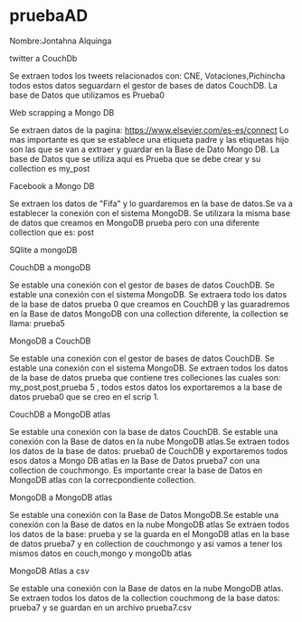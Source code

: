 # pruebaAD
Nombre:Jontahna Alquinga

twitter a CouchDb

Se extraen todos los tweets relacionados con: CNE, Votaciones,Pichincha todos estos datos seguardarn el gestor de bases de datos CouchDB. La base de Datos que utilizamos es Prueba0

Web scrapping a Mongo DB 

Se extraen datos de la pagina: https://www.elsevier.com/es-es/connect 
Lo mas importante es que se establece una etiqueta padre y las etiquetas hijo son las que se van a extraer y guardar en la Base de Dato Mongo DB. La base de Datos que se utiliza aqui es Prueba que se debe crear  y su collection es my_post

Facebook a Mongo DB

Se extraen los datos de  "Fifa" y lo guardaremos en la base de datos.Se va a establecer la conexión con el sistema MongoDB.
Se utilizara la misma base de datos que creamos en MongoDB prueba pero con una diferente collection que es: post

SQlite a mongoDB

CouchDB a mongoDB

Se estable una conexión con el gestor de bases de datos CouchDB.
Se estable una conexión con el sistema MongoDB.
Se extraera todo los datos de la base de datos prueba 0 que creamos en CouchDB y las guaradremos en la Base de datos MongoDB con una collection diferente, la collection se llama: prueba5

MongoDB a CouchDB

Se estable una conexión con el gestor de bases de datos CouchDB.
Se estable una conexión con el sistema MongoDB.
Se extraen todos los datos de la base de datos prueba que contiene tres colleciones las cuales son: my_post,post,prueba 5 , todos estos datos los exportaremos a la base de datos prueba0 que se creo en el scrip 1.

CouchDB a MongoDB atlas

Se estable una conexión con la base de datos CouchDB. Se estable una conexión con la Base de datos en la nube MongoDB atlas.Se extraen todos los datos de la base de datos: prueba0 de CouchDB y exportaremos todos esos datos a Mongo DB atlas en la Base de Datos prueba7 con una collection de couchmongo. Es importante crear la base de Datos en MongoDB atlas con la correcpondiente collection.


MongoDB a MongoDB atlas

Se estable una conexión con la Base de Datos MongoDB.Se estable una conexión con la Base de datos en la nube MongoDB atlas
Se extraen todos los datos de la base: prueba y se la guarda en el MongoDB atlas en la base de datos prueba7 y en collection de couchmongo y asi vamos a tener los mismos datos en couch,mongo y mongoDb atlas

MongoDB Atlas a csv

Se estable una conexión con la Base de datos en la nube MongoDB atlas.
Se extraen todos los datos de la collection couchmong de la base datos: prueba7 y se guardan en un archivo prueba7.csv 
